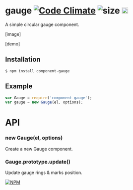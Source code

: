 # gauge [![Code Climate](https://codeclimate.com/github/dfcreative/gauge/badges/gpa.svg)](https://codeclimate.com/github/dfcreative/gauge) ![size](https://img.shields.io/badge/size-1.35kb-brightgreen.svg) <a href="UNLICENSE"><img src="http://upload.wikimedia.org/wikipedia/commons/6/62/PD-icon.svg" width="20"/></a>

A simple circular gauge component.

[image]

[demo]

## Installation

`$ npm install component-gauge`

## Example

```js
var Gauge = require('component-gauge');
var gauge = new Gauge(el, options);
```


# API

### new Gauge(el, options)

Create a new Gauge component.

### Gauge.prototype.update()

Update gauge rings & marks position.


[![NPM](https://nodei.co/npm/component-gauge.png?downloads=true&downloadRank=true&stars=true)](https://nodei.co/npm/component-gauge/)